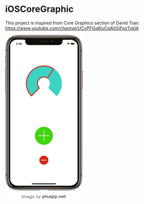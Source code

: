 # iOSCoreGraphic
This project is inspired from Core Graphics section of David Tran: https://www.youtube.com/channel/UCvPFGq6luCqAVGiFpzTvkIA 


![Alt text](/result.png?raw=true "Title")
